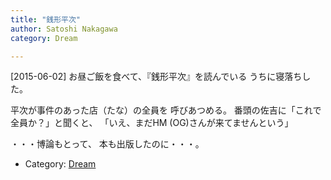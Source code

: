 ```yaml
---
title: "銭形平次"
author: Satoshi Nakagawa
category: Dream

---
```


[2015-06-02]  お昼ご飯を食べて、『銭形平次』を読んでいる
うちに寝落ちした。

 平次が事件のあった店（たな）の全員を
呼びあつめる。
番頭の佐吉に「これで全員か？」と聞くと、
「いえ、まだHM (OG)さんが来てませんという」

 ・・・博論もとって、
本も出版したのに・・・。

- Category: [Dream](categories.html#Dream)

